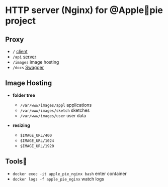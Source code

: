 # HTTP server (Nginx) for @Apple🥧pie project

## Proxy

   * `/` [client](../client/README.md)
   * `/api` [server](../server/README.md)
   * `/images` image hosting
   * `/docs` [Swagger](../swagger/README.md)

## Image Hosting

   * **folder tree**

      * `/var/www/images/appl` applications
      * `/var/www/images/sketch` sketches
      * `/var/www/images/user` user data

   * **resizing**

      * `$IMAGE_URL/400`
      * `$IMAGE_URL/1024`
      * `$IMAGE_URL/1920`

## Tools🐳

   * `docker exec -it apple_pie_nginx bash` enter container
   * `docker logs -f apple_pie_nginx` watch logs
